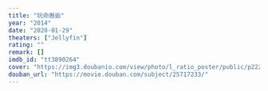 ```yaml
---
title: "玩命邂逅"
year: "2014"
date: "2020-01-29"
theaters: ["Jellyfin"]
rating: ""
remark: []
imdb_id: "tt3890264"
cover: "https://img3.doubanio.com/view/photo/l_ratio_poster/public/p2221061003.jpg"
douban_url: "https://movie.douban.com/subject/25717233/"
---
```

